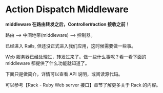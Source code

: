 # Action Dispatch Middleware

**middleware 在路由转发之后，Controller#action 接收之前！**

路由 --> 中间地带(middleware) --> 控制器。

已经进入 Rails, 但还没正式进入我们应用，这时候需要做一些事。

Web 服务器已经处理过，转发过来了。做一些什么事呢？看一看下面的 middleware 都提供了什么功能就知道了。

下面只是做简介，详情可以查看 API 说明，或阅读源代码。

可以参考【Rack - Ruby Web server 接口】章节了解更多关于 Rack 的内容。
